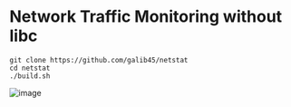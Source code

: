 # Network Traffic Monitoring without libc

	git clone https://github.com/galib45/netstat
	cd netstat
	./build.sh

![image](https://github.com/galib45/netstat/assets/25382636/c45591c9-b7c0-449b-9994-f94757e47055)
